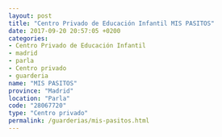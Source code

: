 ```yaml
---
layout: post
title: "Centro Privado de Educación Infantil MIS PASITOS"
date: 2017-09-20 20:57:05 +0200
categories:
- Centro Privado de Educación Infantil
- madrid
- parla
- Centro privado
- guarderia
name: "MIS PASITOS"
province: "Madrid"
location: "Parla"
code: "28067720"
type: "Centro privado"
permalink: /guarderias/mis-pasitos.html
---
```

